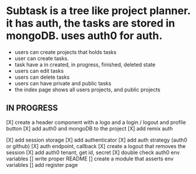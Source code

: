 # Subtask is a tree like project planner. it has auth, the tasks are stored in mongoDB. uses auth0 for auth.

- users can create projects that holds tasks
- user can create tasks.
- task have a in created, in progress, finished, deleted state
- users can edit tasks
- users can delete tasks
- users can have private and public tasks
- the index page shows all users projects, and public projects

## IN PROGRESS

[X] create a header component with a logo and a login / logout and profile button
[X] add auth0 and mongoDB to the project
[X] add remix auth

[X] add session storage
[X] add authenticator
[X] add auth strategy (auth0 or github)
[X] auth endpoint, callback
[X] create a logout that removes the session
[X] add auth0 tenant, get id, secret
[X] double check auth0 env variables
[] write proper README
[] create a module that asserts env variables
[] add register page
